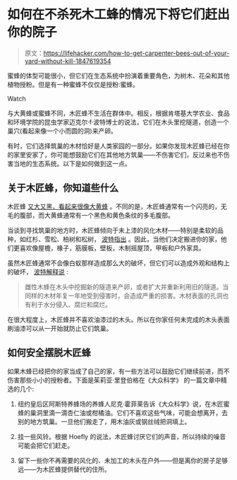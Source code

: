 # 如何在不杀死木工蜂的情况下将它们赶出你的院子

> 原文：<https://lifehacker.com/how-to-get-carpenter-bees-out-of-your-yard-without-kill-1847619354>

蜜蜂的体型可能很小，但它们在生态系统中扮演着重要角色，为树木、花朵和其他植物授粉。但是有一种蜜蜂不仅仅是授粉:蜜蜂。

Watch

与大黄蜂或蜜蜂不同，木匠蜂不生活在群体中。相反，根据肯塔基大学农业、食品和环境学院的昆虫学家迈克尔·f·波特博士的说法，它们在木头里挖隧道，创造一个巢穴(看起来像一个小而圆的洞)来产卵。

有时，它们选择筑巢的木材恰好是人类家园的一部分。如果你发现木匠蜂已经在你的家里安家了，你可能想鼓励它们在其他地方筑巢——不伤害它们，反过来也不伤害当地的生态系统。以下是如何做到这一点。

## 关于木匠蜂，你知道些什么

木匠蜂 [又大又黑，看起来很像大黄蜂](https://entomology.ca.uky.edu/ef611) 。不同的是，木匠蜂通常有一个闪亮的，无毛的腹部，而大黄蜂通常有一个黑色和黄色条纹的多毛腹部。

当谈到寻找筑巢的地方时，木匠蜂倾向于未上漆的风化木材——特别是柔软的品种，如红杉、雪松、柏树和松树， [波特指出](https://entomology.ca.uky.edu/ef611) 。因此，当他们决定搬进你的家，他们更喜欢像屋檐，椽子，筋膜板，壁板，木制摇屋顶，甲板和户外家具。

虽然木匠蜂通常不会像白蚁那样造成那么大的破坏，但它们可以造成外观和结构上的破坏， [波特解释说](https://entomology.ca.uky.edu/ef611) :

> 雌性木蜂在木头中挖掘新的隧道来产卵，或者扩大并重新利用旧的隧道。当同样的木材年复一年地受到侵害时，会造成严重的损害。木材表面的孔洞也有利于水分侵入、腐烂和腐烂。

在很大程度上，木匠蜂并不喜欢油漆过的木头。所以在你家任何未完成的木头表面刷油漆可以从一开始就防止它们筑巢。

## 如何安全摆脱木匠蜂

如果木蜂已经把你的家当成了自己的家，有一些方法可以鼓励它们继续前进，而不伤害那些小小的授粉者。下面是茱莉亚·里登伯格在《大众科学》 的一篇文章中精选的几个:

1.  纽约皇后区阿斯特养蜂场的养蜂人尼克·霍菲莱告诉《大众科学》说，在木匠蜜蜂的巢洞里滴一滴杏仁油或柑橘油。它们不喜欢这些气味，可能会想离开，去别的地方筑巢。一旦他们搬走了，用木油灰或钢丝绒把洞填上。

2.  挂一些风铃。根据 Hoefly 的说法，木匠蜂讨厌它们的声音，所以持续的噪音可能会把它们赶走。
3.  留下一些你不再需要的风化的、未加工的木头在户外——但是离你的房子足够远——为木匠蜂提供替代的住所。